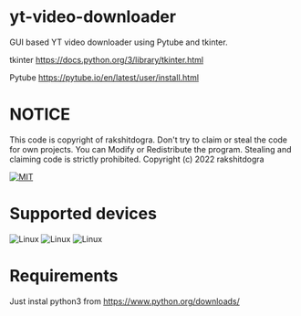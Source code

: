 # yt-video-downloader
GUI based YT video downloader using Pytube and tkinter. 

tkinter https://docs.python.org/3/library/tkinter.html

Pytube https://pytube.io/en/latest/user/install.html

# NOTICE
This code is copyright of rakshitdogra. Don't try to claim or steal the code for own projects. You can Modify or Redistribute the program. Stealing and claiming code is strictly prohibited.
Copyright (c) 2022 rakshitdogra

[![MIT](https://img.shields.io/github/license/rakshitdogra/yt-video-downloader)](https://github.com/rakshitdogra/yt-video-downloader/blob/main/LICENSE)

# Supported devices

![Linux](https://img.shields.io/badge/Linux-FCC624?style=for-the-badge&logo=linux&logoColor=black)
![Linux](https://img.shields.io/badge/mac%20os-000000?style=for-the-badge&logo=apple&logoColor=white)
![Linux](https://img.shields.io/badge/Windows-0078D6?style=for-the-badge&logo=windows&logoColor=white)

# Requirements
Just instal python3 from https://www.python.org/downloads/
